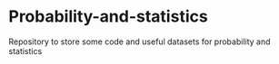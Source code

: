 # Probability-and-statistics
Repository to store some code and useful datasets for probability and statistics
